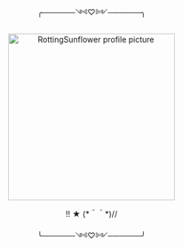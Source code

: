 <p align="center">╭──────༺♡༻──────╮
       
<p align="center">
  <img src="https://avatars.githubusercontent.com/u/218754534?v=4" alt="RottingSunflower profile picture" width="300"/>
</p> 
<p align="center"> !! ★ (*＾＾*)//
<p align="center"> ╰──────༺♡༻──────╯

